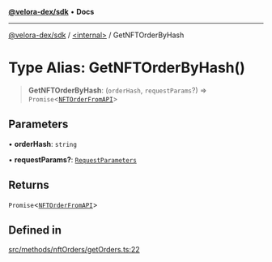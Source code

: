 [**@velora-dex/sdk**](../../README.md) • **Docs**

***

[@velora-dex/sdk](../../globals.md) / [\<internal\>](../README.md) / GetNFTOrderByHash

# Type Alias: GetNFTOrderByHash()

> **GetNFTOrderByHash**: (`orderHash`, `requestParams`?) => `Promise`\<[`NFTOrderFromAPI`](../../type-aliases/NFTOrderFromAPI.md)\>

## Parameters

• **orderHash**: `string`

• **requestParams?**: [`RequestParameters`](RequestParameters.md)

## Returns

`Promise`\<[`NFTOrderFromAPI`](../../type-aliases/NFTOrderFromAPI.md)\>

## Defined in

[src/methods/nftOrders/getOrders.ts:22](https://github.com/paraswap/paraswap-sdk/blob/master/src/methods/nftOrders/getOrders.ts#L22)
